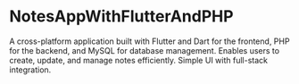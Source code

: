 # NotesAppWithFlutterAndPHP
A cross-platform application built with Flutter and Dart for the frontend, PHP for the backend, and MySQL for database management. Enables users to create, update, and manage notes efficiently. Simple UI with full-stack integration.
